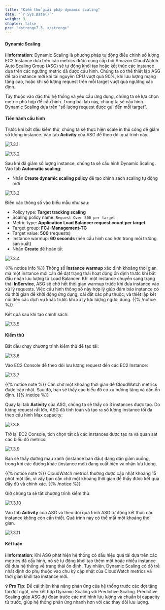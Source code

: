 ```yaml
---
title: "Kiểm thử giải pháp dynamic scaling"
date: "`r Sys.Date()`"
weight: 3
chapter: false
pre: "<strong>7.3. </strong>"
---
```


#### Dynamic Scaling

**ℹ️ Information**: Dynamic Scaling là phương pháp tự động điều chỉnh số lượng EC2 Instance dựa trên các metrics được cung cấp bởi Amazon CloudWatch. Auto Scaling Group (ASG) sẽ tự động khởi tạo hoặc kết thúc các instance dựa trên các ngưỡng metric đã được cấu hình. Chúng ta có thể thiết lập ASG để tạo instance mới khi tài nguyên CPU vượt quá 90%, khi lưu lượng mạng tăng cao, hoặc khi số lượng request trên mỗi target vượt quá ngưỡng xác định.

Tùy thuộc vào đặc thù hệ thống và yêu cầu ứng dụng, chúng ta sẽ lựa chọn metric phù hợp để cấu hình. Trong bài lab này, chúng ta sẽ cấu hình Dynamic Scaling dựa trên "số lượng request được gửi đến mỗi target".

#### Tiến hành cấu hình

Trước khi bắt đầu kiểm thử, chúng ta sẽ thực hiện scale in thủ công để giảm số lượng instance. Vào tab **Activity** của ASG để theo dõi quá trình này.

![7.3.1](/images/7-test-solution/7.3.1.png)

![7.3.2](/images/7-test-solution/7.3.2.png)

Sau khi đã giảm số lượng instance, chúng ta sẽ cấu hình Dynamic Scaling. Vào tab **Automatic scaling**:

- Nhấn **Create dynamic scaling policy** để tạo chính sách scaling tự động mới

![7.3.3](/images/7-test-solution/7.3.3.png)

Điền các thông số vào biểu mẫu như sau:

- Policy type: **Target tracking scaling**
- Scaling policy name: `Request Over 500 per target`
- Metric type: **Application Load Balancer request count per target**
- Target group: **FCJ-Management-TG**
- Target value: **500** (requests)
- Instance warmup: **60 seconds** (nên cấu hình cao hơn trong môi trường sản xuất)
- Nhấn **Create** để hoàn tất

![7.3.4](/images/7-test-solution/7.3.4.png)

{{% notice info %}}
Thông số **Instance warmup** xác định khoảng thời gian mà một instance mới cần để đạt trạng thái hoạt động ổn định trước khi bắt đầu nhận lưu lượng từ Load Balancer. Khi một instance chuyển sang trạng thái **InService**, ASG sẽ chờ hết thời gian warmup trước khi đưa instance vào xử lý requests. Việc cấu hình thông số này hợp lý giúp đảm bảo instance có đủ thời gian để khởi động ứng dụng, cài đặt các phụ thuộc, và thiết lập kết nối đến các dịch vụ khác trước khi xử lý lưu lượng người dùng.
{{% /notice %}}

Kết quả sau khi tạo chính sách:

![7.3.5](/images/7-test-solution/7.3.5.png)

#### Kiểm thử

Bắt đầu chạy chương trình kiểm thử để tạo tải:

![7.3.6](/images/7-test-solution/7.3.6.png)

Vào EC2 Console để theo dõi lưu lượng request đến các EC2 Instance:

![7.3.7](/images/7-test-solution/7.3.7.png)

{{% notice note %}}
Cần chờ một khoảng thời gian để CloudWatch metrics được cập nhật. Sau đó, bạn sẽ thấy các biểu đồ có xu hướng tăng và dần ổn định.
{{% /notice %}}

Quay lại tab **Activity** của ASG, chúng ta sẽ thấy có 3 instances được tạo. Do lượng request rất lớn, ASG đã tính toán và tạo ra số lượng instance tối đa theo cấu hình Max capacity:

![7.3.8](/images/7-test-solution/7.3.8.png)

Trở lại EC2 Console, tích chọn tất cả các instances được tạo ra và quan sát các biểu đồ metrics:

![7.3.9](/images/7-test-solution/7.3.9.png)

Bạn sẽ thấy đường màu xanh (instance ban đầu) đang dần giảm xuống, trong khi các đường khác (instance mới) đang xuất hiện và nhận lưu lượng.

{{% notice note %}}
CloudWatch metrics thường được cập nhật khoảng 15 phút một lần, vì vậy bạn cần chờ một khoảng thời gian để thấy được kết quả đầy đủ và chính xác.
{{% /notice %}}

Giờ chúng ta sẽ tắt chương trình kiểm thử:

![7.3.10](/images/7-test-solution/7.3.10.png)

Vào tab **Activity** của ASG và theo dõi quá trình ASG tự động kết thúc các instance không còn cần thiết. Quá trình này có thể mất một khoảng thời gian.

![7.3.11](/images/7-test-solution/7.3.11.png)

#### Kết luận

**ℹ️ Information**: Khi ASG phát hiện hệ thống có dấu hiệu quá tải dựa trên các metrics đã cấu hình, nó sẽ tự động khởi tạo thêm một hoặc nhiều instance để đưa hệ thống về trạng thái ổn định. Tuy nhiên, Dynamic Scaling có độ trễ nhất định do phụ thuộc vào chu kỳ cập nhật của CloudWatch metrics và thời gian khởi tạo instance mới.

**💡 Pro Tip**: Để cải thiện khả năng phản ứng của hệ thống trước các đợt tăng tải đột ngột, nên kết hợp Dynamic Scaling với Predictive Scaling. Predictive Scaling giúp ASG dự đoán trước các mô hình lưu lượng và chuẩn bị capacity từ trước, giúp hệ thống phản ứng nhanh hơn với các thay đổi lưu lượng.
